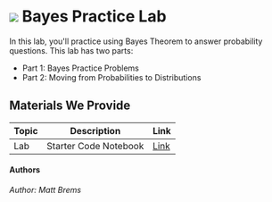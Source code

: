# ![](https://ga-dash.s3.amazonaws.com/production/assets/logo-9f88ae6c9c3871690e33280fcf557f33.png) Bayes Practice Lab

In this lab, you'll practice using Bayes Theorem to answer probability questions. This lab has two parts:  
- Part 1: Bayes Practice Problems  
- Part 2: Moving from Probabilities to Distributions

## Materials We Provide

| Topic | Description | Link |
| --- | --- | --- |
| Lab |  Starter Code Notebook | [Link](./starter-code.ipynb)|

#### Authors
_Author: Matt Brems_